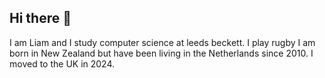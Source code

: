 ## Hi there 👋
I am Liam and I study computer science at leeds beckett.
I play rugby
I am born in New Zealand but have been living in the Netherlands since 2010. I moved to the UK in 2024.

<!--
**LiamHoving/LiamHoving** is a ✨ _special_ ✨ repository because its `README.md` (this file) appears on your GitHub profile.

Here are some ideas to get you started:  Liam

- 🔭 I’m currently working on ...
- 🌱 I’m currently learning ...
- 👯 I’m looking to collaborate on ...
- 🤔 I’m looking for help with ...
- 💬 Ask me about ...
- 📫 How to reach me: ...
- 😄 Pronouns: ...
- ⚡ Fun fact: ...
-->
